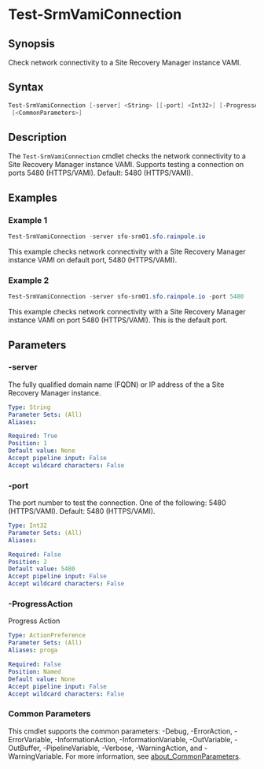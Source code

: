 # Test-SrmVamiConnection

## Synopsis

Check network connectivity to a Site Recovery Manager instance VAMI.

## Syntax

```powershell
Test-SrmVamiConnection [-server] <String> [[-port] <Int32>] [-ProgressAction <ActionPreference>]
 [<CommonParameters>]
```

## Description

The `Test-SrmVamiConnection` cmdlet checks the network connectivity to a Site Recovery Manager instance VAMI.
Supports testing a connection on ports 5480 (HTTPS/VAMI).
Default: 5480 (HTTPS/VAMI).

## Examples

### Example 1

```powershell
Test-SrmVamiConnection -server sfo-srm01.sfo.rainpole.io
```

This example checks network connectivity with a Site Recovery Manager instance VAMI on default port, 5480 (HTTPS/VAMI).

### Example 2

```powershell
Test-SrmVamiConnection -server sfo-srm01.sfo.rainpole.io -port 5480
```

This example checks network connectivity with a Site Recovery Manager instance VAMI on port 5480 (HTTPS/VAMI). This is the default port.

## Parameters

### -server

The fully qualified domain name (FQDN) or IP address of the a Site Recovery Manager instance.

```yaml
Type: String
Parameter Sets: (All)
Aliases:

Required: True
Position: 1
Default value: None
Accept pipeline input: False
Accept wildcard characters: False
```

### -port

The port number to test the connection.
One of the following: 5480 (HTTPS/VAMI).
Default: 5480 (HTTPS/VAMI).

```yaml
Type: Int32
Parameter Sets: (All)
Aliases:

Required: False
Position: 2
Default value: 5480
Accept pipeline input: False
Accept wildcard characters: False
```

### -ProgressAction

Progress Action

```yaml
Type: ActionPreference
Parameter Sets: (All)
Aliases: proga

Required: False
Position: Named
Default value: None
Accept pipeline input: False
Accept wildcard characters: False
```

### Common Parameters

This cmdlet supports the common parameters: -Debug, -ErrorAction, -ErrorVariable, -InformationAction, -InformationVariable, -OutVariable, -OutBuffer, -PipelineVariable, -Verbose, -WarningAction, and -WarningVariable. For more information, see [about_CommonParameters](http://go.microsoft.com/fwlink/?LinkID=113216).
